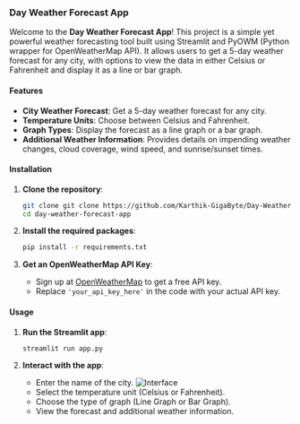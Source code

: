 ### Day Weather Forecast App

Welcome to the **Day Weather Forecast App**! This project is a simple yet powerful weather forecasting tool built using Streamlit and PyOWM (Python wrapper for OpenWeatherMap API). It allows users to get a 5-day weather forecast for any city, with options to view the data in either Celsius or Fahrenheit and display it as a line or bar graph.

#### Features
- **City Weather Forecast**: Get a 5-day weather forecast for any city.
- **Temperature Units**: Choose between Celsius and Fahrenheit.
- **Graph Types**: Display the forecast as a line graph or a bar graph.
- **Additional Weather Information**: Provides details on impending weather changes, cloud coverage, wind speed, and sunrise/sunset times.

#### Installation

1. **Clone the repository**:
    ```bash
    git clone git clone https://github.com/Karthik-GigaByte/Day-Weather-Forecast-App.git
    cd day-weather-forecast-app
    ```

2. **Install the required packages**:
    ```bash
    pip install -r requirements.txt
    ```

3. **Get an OpenWeatherMap API Key**:
    - Sign up at [OpenWeatherMap](https://home.openweathermap.org/users/sign_up) to get a free API key.
    - Replace `'your_api_key_here'` in the code with your actual API key.

#### Usage

1. **Run the Streamlit app**:
    ```bash
    streamlit run app.py
    ```

2. **Interact with the app**:
    - Enter the name of the city.
      ![Interface]([https://github.com/Karthik-GigaByte/Image/blob/main/Screenshot%202024-07-04%20180215.png])
    - Select the temperature unit (Celsius or Fahrenheit).
    - Choose the type of graph (Line Graph or Bar Graph).
    - View the forecast and additional weather information.
